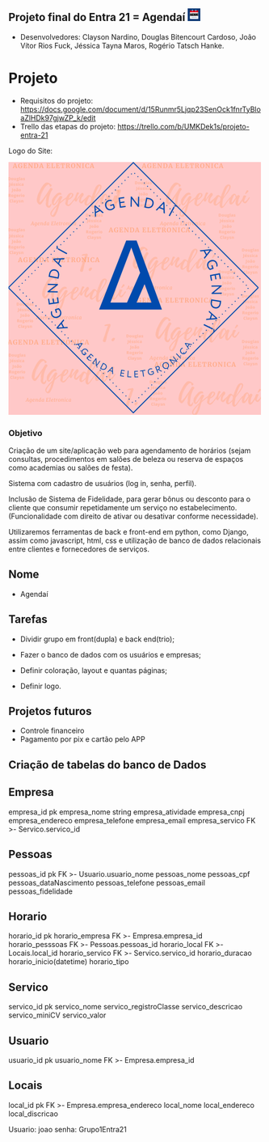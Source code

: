 ## Projeto final do Entra 21 = Agendaí <img src="Images\LogoAgendai.png" width="25">

- Desenvolvedores: Clayson Nardino, Douglas Bitencourt Cardoso, João Vítor Rios Fuck, Jéssica Tayna Maros, Rogério Tatsch Hanke.

# Projeto

- Requisitos do projeto: <https://docs.google.com/document/d/15Runmr5Ljqp23SenOck1fnrTyBloaZlHDk97gjwZP_k/edit>
- Trello das etapas do projeto: <https://trello.com/b/UMKDek1s/projeto-entra-21>

Logo do Site:  

<img src="Images/AGENDAI.png">

### Objetivo

Criação de um site/aplicação web para agendamento de horários (sejam consultas, procedimentos em salões de beleza ou reserva de espaços como academias ou salões de festa). 

Sistema com cadastro de usuários (log in, senha, perfil).

Inclusão de Sistema de Fidelidade, para gerar bônus ou desconto para o cliente que consumir repetidamente um serviço no estabelecimento. (Funcionalidade com direito de ativar ou desativar conforme necessidade).

Utilizaremos ferramentas de back e front-end em python, como Django, assim como javascript, html, css e utilização de banco de dados relacionais entre clientes e fornecedores de serviços.

## Nome

- Agendaí

## Tarefas

- Dividir grupo em front(dupla) e back end(trio);

- Fazer o banco de dados com os usuários e empresas;

- Definir coloração, layout e quantas páginas;

- Definir logo.

## Projetos futuros

- Controle financeiro
- Pagamento por pix e cartão pelo APP

## Criação de tabelas do banco de Dados

Empresa
-
empresa_id pk
empresa_nome string
empresa_atividade 
empresa_cnpj 
empresa_endereco
empresa_telefone
empresa_email
empresa_servico FK >- Servico.servico_id

Pessoas
-
pessoas_id pk FK >- Usuario.usuario_nome
pessoas_nome 
pessoas_cpf
pessoas_dataNascimento
pessoas_telefone
pessoas_email
pessoas_fidelidade

Horario
-
horario_id pk
horario_empresa FK >- Empresa.empresa_id
horario_pesssoas FK >- Pessoas.pessoas_id
horario_local FK >- Locais.local_id
horario_servico FK >- Servico.servico_id 
horario_duracao
horario_inicio(datetime)
horario_tipo

Servico
-
servico_id pk
servico_nome
servico_registroClasse
servico_descricao
servico_miniCV
servico_valor

Usuario
-
usuario_id pk
usuario_nome FK >- Empresa.empresa_id

Locais
-
local_id pk FK >- Empresa.empresa_endereco
local_nome
local_endereco 
local_discricao


Usuario: joao
senha: Grupo1Entra21

